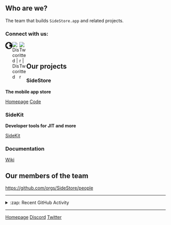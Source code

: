 <!-- 
Docs: How to use GitHub README and actions to auto-generate embedded content.
https://github.com/anuraghazra/github-readme-stats
https://www.youtube.com/watch?v=n6d4KHSKqGk
https://github.com/rahuldkjain/github-profile-readme-generator
 -->

## Who are we?

The team that builds `SideStore.app` and related projects.

### Connect with us:

<!--
[![Website](https://img.shields.io/website?label=sidestore.io&style=for-the-badge&url=https://sidestore.io)](https://sidestore.io)
[![Twitter Follow](https://img.shields.io/twitter/follow/sidestore_io?color=1DA1F2&logo=twitter&style=for-the-badge)](https://twitter.com/intent/follow?original_referer=https%3A%2F%2Fgithub.com%2Fsidestore&screen_name=sidestore)
[![GitHub Followers](https://img.shields.io/github/followers/sidestore?style=for-the-badge)]()
[![GitHub Sponsors](https://img.shields.io/github/sponsors/sidestore?style=for-the-badge
)]() 
-->

[<img align="left" alt="sidestore.io" width="22px" src="https://raw.githubusercontent.com/iconic/open-iconic/master/svg/globe.svg" />][website]
[<img align="left" alt="Discord | Discord" width="22px" src="https://cdn.jsdelivr.net/npm/simple-icons@v3/icons/discord.svg" />][discord]
[<img align="left" alt="Twitter | Twitter" width="22px" src="https://cdn.jsdelivr.net/npm/simple-icons@v3/icons/twitter.svg" />][twitter]

<br />
<br />

## Our projects

### SideStore

__The mobile app store__

[Homepage][website]
[Code][git.sidestore]

### SideKit

__Developer tools for JIT and more__

[SideKit][git.sidekit]

### Documentation

[Wiki][wiki]

## Our members of the team

https://github.com/orgs/SideStore/people

---

<details>
  <summary>:zap: Recent GitHub Activity</summary>

<!--START_SECTION:activity-->
1. ❗️ Opened issue [#544](https://github.com/SideStore/SideStore/issues/544) in [SideStore/SideStore](https://github.com/SideStore/SideStore)
2. 🗣 Commented on [#543](https://github.com/SideStore/SideStore/issues/543) in [SideStore/SideStore](https://github.com/SideStore/SideStore)
3. 🗣 Commented on [#543](https://github.com/SideStore/SideStore/issues/543) in [SideStore/SideStore](https://github.com/SideStore/SideStore)
4. ❗️ Opened issue [#543](https://github.com/SideStore/SideStore/issues/543) in [SideStore/SideStore](https://github.com/SideStore/SideStore)
5. 🗣 Commented on [#374](https://github.com/SideStore/SideStore/issues/374) in [SideStore/SideStore](https://github.com/SideStore/SideStore)
6. 🗣 Commented on [#542](https://github.com/SideStore/SideStore/issues/542) in [SideStore/SideStore](https://github.com/SideStore/SideStore)
7. 💪 Opened PR [#542](https://github.com/SideStore/SideStore/pull/542) in [SideStore/SideStore](https://github.com/SideStore/SideStore)
8. ❗️ Closed issue [#443](https://github.com/SideStore/SideStore/issues/443) in [SideStore/SideStore](https://github.com/SideStore/SideStore)
9. 🗣 Commented on [#443](https://github.com/SideStore/SideStore/issues/443) in [SideStore/SideStore](https://github.com/SideStore/SideStore)
10. 🗣 Commented on [#443](https://github.com/SideStore/SideStore/issues/443) in [SideStore/SideStore](https://github.com/SideStore/SideStore)
11. ❗️ Closed issue [#541](https://github.com/SideStore/SideStore/issues/541) in [SideStore/SideStore](https://github.com/SideStore/SideStore)
12. 🗣 Commented on [#541](https://github.com/SideStore/SideStore/issues/541) in [SideStore/SideStore](https://github.com/SideStore/SideStore)
13. ❗️ Opened issue [#541](https://github.com/SideStore/SideStore/issues/541) in [SideStore/SideStore](https://github.com/SideStore/SideStore)
14. ❗️ Opened issue [#540](https://github.com/SideStore/SideStore/issues/540) in [SideStore/SideStore](https://github.com/SideStore/SideStore)
15. 🗣 Commented on [#539](https://github.com/SideStore/SideStore/issues/539) in [SideStore/SideStore](https://github.com/SideStore/SideStore)
16. 💪 Opened PR [#539](https://github.com/SideStore/SideStore/pull/539) in [SideStore/SideStore](https://github.com/SideStore/SideStore)
17. 🗣 Commented on [#529](https://github.com/SideStore/SideStore/issues/529) in [SideStore/SideStore](https://github.com/SideStore/SideStore)
18. 🗣 Commented on [#538](https://github.com/SideStore/SideStore/issues/538) in [SideStore/SideStore](https://github.com/SideStore/SideStore)
19. 💪 Opened PR [#538](https://github.com/SideStore/SideStore/pull/538) in [SideStore/SideStore](https://github.com/SideStore/SideStore)
20. 🗣 Commented on [#537](https://github.com/SideStore/SideStore/issues/537) in [SideStore/SideStore](https://github.com/SideStore/SideStore)
<!--END_SECTION:activity-->

</details>

---

[Homepage][patreon] [Discord][discord] [Twitter][twitter]

<!--
- [Patreon][patreon]
- [OpenCollective][opencollective]
- [YouTube][youtube]
-->

[website]: https://sidestore.io
[wiki]: https://wiki.sidestore.io
[twitter]: https://twitter.com/sidestore_io
[discord]: https://discord.gg/sidestore-949183273383395328
[youtube]: https://youtube.com/TODO
[patreon]: https://www.patreon.com/SideStore
[opencollective]: https://opencollective.com/TODO
[git.sidestore]: https://github.com/SideStore/SideStore/
[git.sidekit]: https://github.com/SideStore/SideKit

